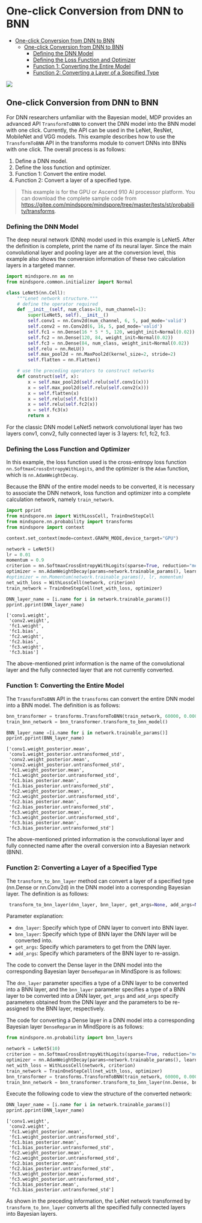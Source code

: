 # One-click Conversion from DNN to BNN

<!-- TOC -->

- [One-click Conversion from DNN to BNN](#one-click-conversion-from-dnn-to-bnn)
    - [One-click Conversion from DNN to BNN](#one-click-conversion-from-dnn-to-bnn)
        - [Defining the DNN Model](#defining-the-dnn-model)
        - [Defining the Loss Function and Optimizer](#defining-the-loss-function-and-optimizer-2)
        - [Function 1: Converting the Entire Model](#function-1-converting-the-entire-model)
        - [Function 2: Converting a Layer of a Specified Type](#function-2-converting-a-layer-of-a-specified-type)

<!-- /TOC -->

<a href="https://gitee.com/mindspore/docs/blob/master/docs/probability/docs/source_en/one_click_conversion_from_dnn_to_bnn.md" target="_blank"><img src="https://gitee.com/mindspore/docs/raw/master/resource/_static/logo_source_en.png"></a>

## One-click Conversion from DNN to BNN

For DNN researchers unfamiliar with the Bayesian model, MDP provides an advanced API `TransformToBNN` to convert the DNN model into the BNN model with one click. Currently, the API can be used in the LeNet, ResNet, MobileNet and VGG models. This example describes how to use the `TransformToBNN` API in the transforms module to convert DNNs into BNNs with one click. The overall process is as follows:

1. Define a DNN model.
2. Define the loss function and optimizer.
3. Function 1: Convert the entire model.
4. Function 2: Convert a layer of a specified type.

> This example is for the GPU or Ascend 910 AI processor platform. You can download the complete sample code from <https://gitee.com/mindspore/mindspore/tree/master/tests/st/probability/transforms>.

### Defining the DNN Model

The deep neural network (DNN) model used in this example is LeNet5. After the definition is complete, print the name of its neural layer. Since the main convolutional layer and pooling layer are at the conversion level, this example also shows the conversion information of these two calculation layers in a targeted manner.

```python
import mindspore.nn as nn
from mindspore.common.initializer import Normal

class LeNet5(nn.Cell):
    """Lenet network structure."""
    # define the operator required
    def __init__(self, num_class=10, num_channel=1):
        super(LeNet5, self).__init__()
        self.conv1 = nn.Conv2d(num_channel, 6, 5, pad_mode='valid')
        self.conv2 = nn.Conv2d(6, 16, 5, pad_mode='valid')
        self.fc1 = nn.Dense(16 * 5 * 5, 120, weight_init=Normal(0.02))
        self.fc2 = nn.Dense(120, 84, weight_init=Normal(0.02))
        self.fc3 = nn.Dense(84, num_class, weight_init=Normal(0.02))
        self.relu = nn.ReLU()
        self.max_pool2d = nn.MaxPool2d(kernel_size=2, stride=2)
        self.flatten = nn.Flatten()

    # use the preceding operators to construct networks
    def construct(self, x):
        x = self.max_pool2d(self.relu(self.conv1(x)))
        x = self.max_pool2d(self.relu(self.conv2(x)))
        x = self.flatten(x)
        x = self.relu(self.fc1(x))
        x = self.relu(self.fc2(x))
        x = self.fc3(x)
        return x
```

For the classic DNN model LeNet5 network convolutional layer has two layers conv1, conv2, fully connected layer is 3 layers: fc1, fc2, fc3.

### Defining the Loss Function and Optimizer

In this example, the loss function used is the cross-entropy loss function `nn.SoftmaxCrossEntropyWithLogits`, and the optimizer is the `Adam` function, which is `nn.AdamWeightDecay`.

Because the BNN of the entire model needs to be converted, it is necessary to associate the DNN network, loss function and optimizer into a complete calculation network, namely `train_network`.

```python
import pprint
from mindspore.nn import WithLossCell, TrainOneStepCell
from mindspore.nn.probability import transforms
from mindspore import context

context.set_context(mode=context.GRAPH_MODE,device_target="GPU")

network = LeNet5()
lr = 0.01
momentum = 0.9
criterion = nn.SoftmaxCrossEntropyWithLogits(sparse=True, reduction="mean")
optimizer = nn.AdamWeightDecay(params=network.trainable_params(), learning_rate=0.0001)
#optimizer = nn.Momentum(network.trainable_params(), lr, momentum)
net_with_loss = WithLossCell(network, criterion)
train_network = TrainOneStepCell(net_with_loss, optimizer)

DNN_layer_name = [i.name for i in network.trainable_params()]
pprint.pprint(DNN_layer_name)
```

```text
['conv1.weight',
 'conv2.weight',
 'fc1.weight',
 'fc1.bias',
 'fc2.weight',
 'fc2.bias',
 'fc3.weight',
 'fc3.bias']
 ```

 The above-mentioned print information is the name of the convolutional layer and the fully connected layer that are not currently converted.

### Function 1: Converting the Entire Model

The `TransformToBNN` API in the `transforms` can convert the entire DNN model into a BNN model. The definition is as follows:

```python
bnn_transformer = transforms.TransformToBNN(train_network, 60000, 0.000001)
train_bnn_network = bnn_transformer.transform_to_bnn_model()

BNN_layer_name =[i.name for i in network.trainable_params()]
pprint.pprint(BNN_layer_name)
```

```text
['conv1.weight_posterior.mean',
 'conv1.weight_posterior.untransformed_std',
 'conv2.weight_posterior.mean',
 'conv2.weight_posterior.untransformed_std',
 'fc1.weight_posterior.mean',
 'fc1.weight_posterior.untransformed_std',
 'fc1.bias_posterior.mean',
 'fc1.bias_posterior.untransformed_std',
 'fc2.weight_posterior.mean',
 'fc2.weight_posterior.untransformed_std',
 'fc2.bias_posterior.mean',
 'fc2.bias_posterior.untransformed_std',
 'fc3.weight_posterior.mean',
 'fc3.weight_posterior.untransformed_std',
 'fc3.bias_posterior.mean',
 'fc3.bias_posterior.untransformed_std']
 ```

 The above-mentioned printed information is the convolutional layer and fully connected name after the overall conversion into a Bayesian network (BNN).

### Function 2: Converting a Layer of a Specified Type

The `transform_to_bnn_layer` method can convert a layer of a specified type (nn.Dense or nn.Conv2d) in the DNN model into a corresponding Bayesian layer. The definition is as follows:

```python
 transform_to_bnn_layer(dnn_layer, bnn_layer, get_args=None, add_args=None):
```

Parameter explanation:

- `dnn_layer`: Specify which type of DNN layer to convert into BNN layer.
- `bnn_layer`: Specify which type of BNN layer the DNN layer will be converted into.
- `get_args`: Specify which parameters to get from the DNN layer.
- `add_args`: Specify which parameters of the BNN layer to re-assign.

The code to convert the Dense layer in the DNN model into the corresponding Bayesian layer `DenseReparam` in MindSpore is as follows:

The `dnn_layer` parameter specifies a type of a DNN layer to be converted into a BNN layer, and the `bnn_layer` parameter specifies a type of a BNN layer to be converted into a DNN layer, `get_args` and `add_args` specify parameters obtained from the DNN layer and the parameters to be re-assigned to the BNN layer, respectively.

The code for converting a Dense layer in a DNN model into a corresponding Bayesian layer `DenseReparam` in MindSpore is as follows:

```python
from mindspore.nn.probability import bnn_layers

network = LeNet5(10)
criterion = nn.SoftmaxCrossEntropyWithLogits(sparse=True, reduction="mean")
optimizer = nn.AdamWeightDecay(params=network.trainable_params(), learning_rate=0.0001)
net_with_loss = WithLossCell(network, criterion)
train_network = TrainOneStepCell(net_with_loss, optimizer)
bnn_transformer = transforms.TransformToBNN(train_network, 60000, 0.000001)
train_bnn_network = bnn_transformer.transform_to_bnn_layer(nn.Dense, bnn_layers.DenseReparam)
```

Execute the following code to view the structure of the converted network:

```python
DNN_layer_name = [i.name for i in network.trainable_params()]
pprint.pprint(DNN_layer_name)
```

```text
['conv1.weight',
 'conv2.weight',
 'fc1.weight_posterior.mean',
 'fc1.weight_posterior.untransformed_std',
 'fc1.bias_posterior.mean',
 'fc1.bias_posterior.untransformed_std',
 'fc2.weight_posterior.mean',
 'fc2.weight_posterior.untransformed_std',
 'fc2.bias_posterior.mean',
 'fc2.bias_posterior.untransformed_std',
 'fc3.weight_posterior.mean',
 'fc3.weight_posterior.untransformed_std',
 'fc3.bias_posterior.mean',
 'fc3.bias_posterior.untransformed_std']
```

As shown in the preceding information, the LeNet network transformed by `transform_to_bnn_layer` converts all the specified fully connected layers into Bayesian layers.
